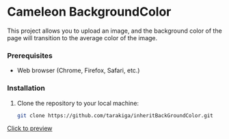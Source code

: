# Cameleon BackgroundColor

This project allows you to upload an image, and the background color of the page will transition to the average color of the image.


### Prerequisites

- Web browser (Chrome, Firefox, Safari, etc.)

### Installation

1. Clone the repository to your local machine:

   ```bash
   git clone https://github.com/tarakiga/inheritBackGroundColor.git

[Click to preview](https://tarakiga.github.io/inheritBackGroundColor?target=_blank)

